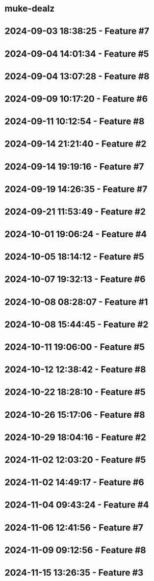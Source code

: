 ﻿# muke-dealz
# 2024-09-03 18:38:25 - Feature #7
# 2024-09-04 14:01:34 - Feature #5
# 2024-09-04 13:07:28 - Feature #8
# 2024-09-09 10:17:20 - Feature #6
# 2024-09-11 10:12:54 - Feature #8
# 2024-09-14 21:21:40 - Feature #2
# 2024-09-14 19:19:16 - Feature #7
# 2024-09-19 14:26:35 - Feature #7
# 2024-09-21 11:53:49 - Feature #2
# 2024-10-01 19:06:24 - Feature #4
# 2024-10-05 18:14:12 - Feature #5
# 2024-10-07 19:32:13 - Feature #6
# 2024-10-08 08:28:07 - Feature #1
# 2024-10-08 15:44:45 - Feature #2
# 2024-10-11 19:06:00 - Feature #5
# 2024-10-12 12:38:42 - Feature #8
# 2024-10-22 18:28:10 - Feature #5
# 2024-10-26 15:17:06 - Feature #8
# 2024-10-29 18:04:16 - Feature #2
# 2024-11-02 12:03:20 - Feature #5
# 2024-11-02 14:49:17 - Feature #6
# 2024-11-04 09:43:24 - Feature #4
# 2024-11-06 12:41:56 - Feature #7
# 2024-11-09 09:12:56 - Feature #8
# 2024-11-15 13:26:35 - Feature #3
